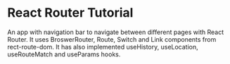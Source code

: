 # React Router Tutorial

An app with navigation bar to navigate between different pages with React Router.
It uses BroswerRouter, Route, Switch and Link components from rect-route-dom.
It has also implemented useHistory, useLocation, useRouteMatch and useParams hooks.

